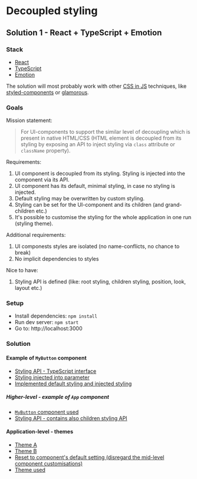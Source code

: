 # Decoupled styling

## Solution 1 - React + TypeScript + Emotion

### Stack

- [React](https://github.com/facebook/react)
- [TypeScript](https://github.com/Microsoft/TypeScript)
- [Emotion](https://github.com/emotion-js/emotion)

The solution will most probably work with other [CSS in JS](https://github.com/MicheleBertoli/css-in-js#features) techniques, like [styled-components](https://github.com/styled-components/styled-components) or [glamorous](https://github.com/paypal/glamorous).

### Goals

Mission statement:

> For UI-components to support the similar level of decoupling which is present in native HTML/CSS (HTML element is decoupled from its styling by exposing an API to inject styling via `class` attribute or `className` property).

Requirements:

1.  UI component is decoupled from its styling. Styling is injected into the component via its API.
2.  UI component has its default, minimal styling, in case no styling is injected.
3.  Default styling may be overwritten by custom styling.
4.  Styling can be set for the UI-component and its children (and grand-children etc.)
5.  It's possible to customise the styling for the whole application in one run (styling theme).

Additional requirements:

1.  UI componests styles are isolated (no name-conflicts, no chance to break)
2.  No implicit dependencies to styles

Nice to have:

1.  Styling API is defined (like: root styling, children styling, position, look, layout etc.)

### Setup

- Install dependencies: `npm install`
- Run dev server: `npm start`
- Go to: http://localhost:3000

### Solution

#### Example of `MyButton` component

- [Styling API - TypeScript interface](https://github.com/mrac/decoupled-styling/blob/master/src/my-button/my-button-style.ts#L3)
- [Styling injected into parameter](https://github.com/mrac/decoupled-styling/blob/master/src/my-button/my-button.tsx#L5)
- [Implemented default styling and injected styling](https://github.com/mrac/decoupled-styling/blob/master/src/my-button/my-button.tsx#L17)

##### Higher-level - example of `App` component

- [`MyButton` component used](https://github.com/mrac/decoupled-styling/blob/master/src/app/app.tsx#L29)
- [Styling API - contains also children styling API](https://github.com/mrac/decoupled-styling/blob/master/src/app/app-style.ts#L10)

#### Application-level - themes

- [Theme A](https://github.com/mrac/decoupled-styling/blob/master/src/themes/theme-a.ts)
- [Theme B](https://github.com/mrac/decoupled-styling/blob/master/src/themes/theme-b.ts)
- [Reset to component's default setting (disregard the mid-level component customisations)](https://github.com/mrac/decoupled-styling/blob/master/src/themes/theme-b.ts#L5)
- [Theme used](https://github.com/mrac/decoupled-styling/blob/master/src/index.tsx#L7)
